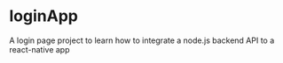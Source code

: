 # loginApp
A login page project to learn how to integrate a node.js backend API to a react-native app
